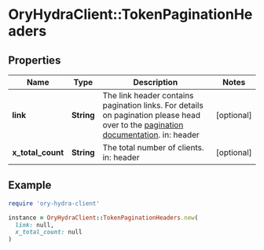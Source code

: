 # OryHydraClient::TokenPaginationHeaders

## Properties

| Name | Type | Description | Notes |
| ---- | ---- | ----------- | ----- |
| **link** | **String** | The link header contains pagination links.  For details on pagination please head over to the [pagination documentation](https://www.ory.sh/docs/ecosystem/api-design#pagination).  in: header | [optional] |
| **x_total_count** | **String** | The total number of clients.  in: header | [optional] |

## Example

```ruby
require 'ory-hydra-client'

instance = OryHydraClient::TokenPaginationHeaders.new(
  link: null,
  x_total_count: null
)
```

